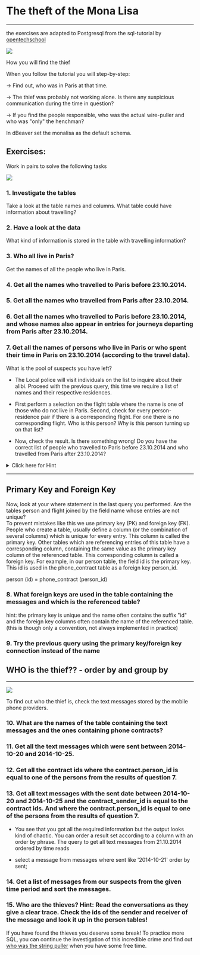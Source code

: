 # The theft of the Mona Lisa
---

the exercises are adapted to Postgresql from the sql-tutorial by [opentechschool](http://opentechschool.github.io/sql-tutorial/)

![](https://upload.wikimedia.org/wikipedia/commons/thumb/c/c0/Beroud-Louis-Joconde.jpg/170px-Beroud-Louis-Joconde.jpg)

How you will find the thief

When you follow the tutorial you will step-by-step:

-> Find out, who was in Paris at that time.

-> The thief was probably not working alone. Is there any suspicious communication during the time in question?

-> If you find the people responsible, who was the actual wire-puller and who was "only" the henchman?


In dBeaver set the monalisa as the default schema.

## Exercises:

Work in pairs to solve the following tasks

![](https://static.wikia.nocookie.net/s__/images/7/79/Jessica_fletcher.jpeg/revision/latest?cb=20130409163539&path-prefix=sherlockpedia%2Fde)

### 1. Investigate the tables

Take a look at the table names and columns. What table could have information about travelling?

### 2. Have a look at the data

What kind of information is stored in the table with travelling information?

### 3. Who all live in Paris?

Get the names of all the people who live in Paris.

### 4. Get all the names who travelled to Paris before 23.10.2014.

### 5. Get all the names who travelled from Paris after 23.10.2014.

### 6. Get all the names who travelled to Paris before 23.10.2014, and whose names also appear in entries for journeys departing from Paris after 23.10.2014. 

### 7. Get all the names of persons who live in Paris or who spent their time in Paris on 23.10.2014 (according to the travel data).


What is the pool of suspects you have left?

- The Local police will visit individuals on the list to inquire about their alibi. Proceed with the previous query, this time we require a list of names and their respective residences. 

- First perform a selection on the flight table where the name is one of those who do not live in Paris. Second, check for every person-residence pair if there is a corresponding flight. For one there is no corresponding flight. Who is this person? Why is this person turning up on that list?

- Now, check the result. Is there something wrong! Do you have the correct list of people who travelled to Paris before 23.10.2014 and who travelled from Paris after 23.10.2014?

<details>
<summary>
Click here for Hint 
</summary>
Do not include people who reside in Paris
</details>

---
## Primary Key and Foreign Key

Now, look at your where statement in the last query you performed. Are the tables person and flight joined by the field name whose entries are not unique? <br>
To prevent mistakes like this we use primary key (PK) and foreign key (FK). People who create a table, usually define a column (or the combination of several columns) which is unique for every entry. This column is called the primary key. Other tables which are referencing entries of this table have a corresponding column, containing the same value as the primary key column of the referenced table. This corresponding column is called a foreign key. 
For example, in our person table, the field id is the primary key. This id is used in the phone_contract table as a foreign key person_id.

person (id) = phone_contract (person_id)

### 8. What foreign keys are used in the table containing the messages and which is the referenced table?

hint: the primary key is unique and the name often contains the suffix "id" and the foreign key columns often contain the name of the referenced table. (this is though only a convention, not always implemented in practice) 

### 9. Try the previous query using the primary key/foreign key connection instead of the name


## WHO is the thief?? - order by and group by
---

![](https://64.media.tumblr.com/bd06d5721a022f2ba59abf60a4537758/tumblr_o8ofi9NGiJ1udb1f6o1_500.jpg)

To find out who the thief is, check the text messages stored by the mobile phone providers.

### 10. What are the names of the table containing the text messages and the ones containing phone contracts?

### 11. Get all the text messages which were sent between 2014-10-20 and 2014-10-25.

### 12. Get all the contract ids where the contract.person_id is equal to one of the persons from the results of question 7.

### 13. Get all text messages with the sent date between 2014-10-20 and 2014-10-25 and the contract_sender_id is equal to the contract ids. And where the contract.person_id is equal to one of the persons from the results of question 7.

- You see that you got all the required information but the output looks kind of chaotic. You can order a result set according to a column with an order by phrase. The query to get all text messages from 21.10.2014 ordered by time reads

- select a message from messages where sent like '2014-10-21'
order by sent;

### 14. Get a list of messages from our suspects from the given time period and sort the messages.

### 15.  Who are the thieves? Hint: Read the conversations as they give a clear trace. Check the ids of the sender and receiver of the message and look it up in the person tables!



If you have found the thieves you deserve some break! To practice more SQL, you can continue the investigation of this incredible crime and find out [who was the string puller](http://opentechschool.github.io/sql-tutorial/chapter4.html) when you have some free time.
